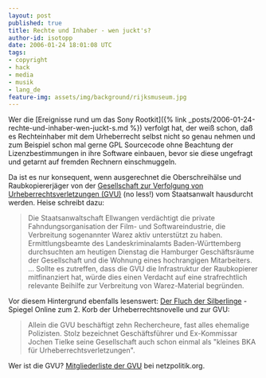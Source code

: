 ```yaml
---
layout: post
published: true
title: Rechte und Inhaber - wen juckt's?
author-id: isotopp
date: 2006-01-24 18:01:08 UTC
tags:
- copyright
- hack
- media
- musik
- lang_de
feature-img: assets/img/background/rijksmuseum.jpg
---
```


Wer die 
[Ereignisse rund um das Sony Rootkit]({% link _posts/2006-01-24-rechte-und-inhaber-wen-juckt-s.md %})
verfolgt hat, der weiß schon, daß es Rechteinhaber mit dem Urheberrecht selbst nicht so genau nehmen und zum Beispiel schon mal gerne GPL Sourcecode ohne Beachtung der Lizenzbestimmungen in ihre Software einbauen, bevor sie diese ungefragt und getarnt auf fremden Rechnern einschmuggeln.

Da ist es nur konsequent, wenn ausgerechnet die Oberschreihälse und Raubkopiererjäger von der 
[Gesellschaft zur Verfolgung von Urheberrechtsverletzungen (GVU)](http://www.heise.de/newsticker/meldung/68760)
(no less!) vom Staatsanwalt hausdurcht werden. 
Heise schreibt dazu:

> Die Staatsanwaltschaft Ellwangen verdächtigt die private Fahndungsorganisation der Film- und Softwareindustrie, die Verbreitung sogenannter Warez aktiv unterstützt zu haben.
> Ermittlungsbeamte des Landeskriminalamts Baden-Württemberg durchsuchten am heutigen Dienstag die Hamburger Geschäftsräume der Gesellschaft und die Wohnung eines hochrangigen Mitarbeiters. ...
> Sollte es zutreffen, dass die GVU die Infrastruktur der Raubkopierer mitfinanziert hat, würde dies einen Verdacht auf eine strafrechtlich relevante Beihilfe zur Verbreitung von Warez-Material begründen.
 
Vor diesem Hintergrund ebenfalls lesenswert: 
[Der Fluch der Silberlinge](http://www.spiegel.de/spiegel/0,1518,396497,00.html) - 
Spiegel Online zum 2. Korb der Urheberrechtsnovelle und zur GVU: 

> Allein die GVU beschäftigt zehn Rechercheure, fast alles ehemalige Polizisten. 
> Stolz bezeichnet Geschäftsführer und Ex-Kommissar Jochen Tielke seine Gesellschaft auch schon einmal als "kleines BKA für Urheberrechtsverletzungen".

Wer ist die GVU? 
[Mitgliederliste der GVU](http://www.netzpolitik.org/2006/die-gvu-wurde-von-der-polizei-durchsucht/) 
bei netzpolitik.org.
